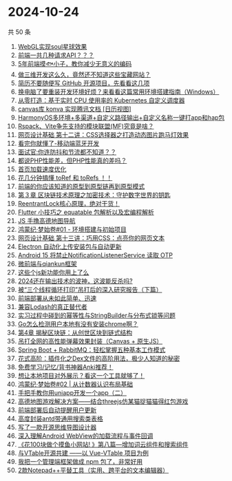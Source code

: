 # 2024-10-24

共 50 条

<!-- BEGIN JUEJIN -->
<!-- 最后更新时间 2024-10-24 03:01:02 +0800 -->
1. [WebGL实现soul星球效果](https://juejin.cn/post/7425249244850913280)
1. [前端一共几种请求API？？？](https://juejin.cn/post/7427265723947237376)
1. [5年前端摸🐟小子，教你减少无意义的编码](https://juejin.cn/post/7427400534908223497)
1. [做三维开发这么久，竟然还不知道这些宝藏网站？](https://juejin.cn/post/7427455855971450916)
1. [简历不要随便写 GitHub 开源项目，先看看这几项](https://juejin.cn/post/7428037052799123456)
1. [换电脑了要重装开发环境好烦？来看看这篇常用环境搭建指南（Windows）](https://juejin.cn/post/7427400534909534217)
1. [从零打造：基于实时 CPU 使用率的 Kubernetes 自定义调度器](https://juejin.cn/post/7427399875236528191)
1. [canvas库 konva 实现腾讯文档 [日历视图]](https://juejin.cn/post/7427279593503195170)
1. [HarmonyOS多环境+多渠道+自定义路径输出+自定义名称一键打app和hap包](https://juejin.cn/post/7427050728719368202)
1. [Rspack、Vite争先支持的模块联盟(MF)究竟是啥？](https://juejin.cn/post/7427173759713296393)
1. [网页设计基础 第十二讲：CSS选择器之打造动态图片跑马灯效果](https://juejin.cn/post/7427044452018044963)
1. [看完你就懂了-移动端蓝牙开发](https://juejin.cn/post/7427340152819040294)
1. [面试官:你连防抖和节流都不知道？？](https://juejin.cn/post/7427584197580488740)
1. [都说PHP性能差，但PHP性能真的差吗？](https://juejin.cn/post/7427455855941976076)
1. [首页加载速度优化](https://juejin.cn/post/7428130267556511744)
1. [花几分钟搞懂 toRef  和  toRefs ！！](https://juejin.cn/post/7427046474407411751)
1. [前端的你应该知道的原型到原型链再到原型模式](https://juejin.cn/post/7428824384775503898)
1. [第３章 区块链技术原理之加密技术：守护数字世界的钥匙](https://juejin.cn/post/7428037052799795200)
1. [ReentrantLock核心原理，绝对干货！](https://juejin.cn/post/7428778584884215818)
1. [Flutter 小技巧之 equatable 包解析以及宏编程解析](https://juejin.cn/post/7427468776994422803)
1. [JS 手撸高德地图导航](https://juejin.cn/post/7427141349483757595)
1. [鸿蒙纪·梦始卷#01 - 环境搭建与初始项目](https://juejin.cn/post/7427455855971008548)
1. [网页设计基础 第十三讲：巧用CSS：点亮你的网页文本](https://juejin.cn/post/7428627080424210471)
1. [Electron 自动化上传安装包与自动更新](https://juejin.cn/post/7428154064720412710)
1. [Android 15 将禁止NotificationListenerService 读取 OTP](https://juejin.cn/post/7428157656257478682)
1. [微前端与qiankun框架](https://juejin.cn/post/7428154082224226330)
1. [这些个js新功能你用上了么](https://juejin.cn/post/7427500757454307363)
1. [2024还在输出技术的波神，这波能反杀吗?](https://juejin.cn/post/7427173759713312777)
1. [被“三个线程循环打印”吊打后的深入研究报告（下篇）](https://juejin.cn/post/7426298186791534603)
1. [前端部署从未如此简单、迅速](https://juejin.cn/post/7428404247262068773)
1. [兼容Lodash的真正替代者](https://juejin.cn/post/7427303617114406950)
1. [实习过程中碰到的幂等性与StringBuilder与分布式锁等问题](https://juejin.cn/post/7428154034481233958)
1. [Go怎么检测用户本地有没有安装chrome啊？](https://juejin.cn/post/7426994375057014836)
1. [第4章 揭秘区块链：从创世区块到链式结构](https://juejin.cn/post/7428627080424128551)
1. [吊打全网的高性能弹幕效果封装（Canvas + 原生JS）](https://juejin.cn/post/7428247498861396022)
1. [Spring Boot + RabbitMQ：轻松掌握五种基本工作模式](https://juejin.cn/post/7426587845349015593)
1. [花式高阶：插件化之Dex文件的高阶用法，极少人知道的秘密](https://juejin.cn/post/7428216743166771212)
1. [免费学习/记忆/背书神器Anki推荐！](https://juejin.cn/post/7428154061935329290)
1. [想让本地项目对外展示？看这一个工具就够了！](https://juejin.cn/post/7428032840287797288)
1. [鸿蒙纪·梦始卷#02 | 从计数器认识布局基础](https://juejin.cn/post/7428138325347991604)
1. [手把手教你用uniapp开发一个app（二）](https://juejin.cn/post/7426914011558952986)
1. [高德地图游戏解决方案——结合threejs仿某猫捉猫猫得红包游戏](https://juejin.cn/post/7427584197580046372)
1. [前端部署后自动提醒用户更新](https://juejin.cn/post/7428793777984208896)
1. [高度封装antd带通用搜索类表格](https://juejin.cn/post/7427012657159290917)
1. [写了一款开源思维导图设计器](https://juejin.cn/post/7428409616080404506)
1. [深入理解Android WebView的加载流程与事件回调](https://juejin.cn/post/7427117832909553679)
1. [《花100块做个摸鱼小网站! 》第八篇—增加词云组件和搜索组件](https://juejin.cn/post/7428130267556937728)
1. [与VTable开源共建 ——以 Vue-VTable 项目为例](https://juejin.cn/post/7427354018715336715)
1. [我把一个管理端框架做成 npm 包了，非常好用](https://juejin.cn/post/7428619756934856754)
1. [2款Notepad++平替工具（实用、跨平台的文本编辑器）](https://juejin.cn/post/7427877864332230656)
<!-- END JUEJIN -->